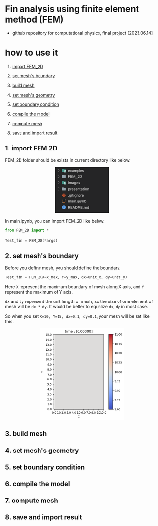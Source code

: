 
# Fin analysis using finite element method (FEM)
- github repository for computational physics, final project [2023.06.14]

# how to use it
1. [import FEM_2D](#1.-import-FEM-2D)

2. [set mesh's boundary](#2.-set-mesh's-boundary)

3. [build mesh](#3-build-mesh)

4. [set mesh's geometry](#4-set-meshs-geometry)

5. [set boundary condition](#5-set-boundary-condition)

6. [compile the model](#6-compile-the-model)

7. [compute mesh](#7-compute-mesh)

8. [save and import result](#8-save-and-import-result)

## 1. import FEM 2D

FEM_2D folder should be exists in current directory like below.

<p align="center">
    <img src="./images/import%20FEM_2d.png" style="height :150px" alt="Current file is main.ipynb" title="imoprt FEM 2D"/>
</p>

In main.ipynb, you can import FEM_2D like below.

```python
from FEM_2D import *

Test_fin = FEM_2D(*args)
```

## 2. set mesh's boundary

Before you define mesh, you should define the boundary.

```python
Test_fin = FEM_2(X=x_max, Y=y_max, dx=unit_x, dy=unit_y)
```

Here `X` represent the maximum boundary of mesh along X axis, and `Y` represent the maximum of Y axis.

`dx` and `dy` represent the unit length of mesh, so the size of one element of mesh will be `dx * dy`. It would be better to equalize `dx`, `dy` in most case.

So when you set `X=10, Y=15, dx=0.1, dy=0.1`, your mesh will be set like this.

<p align="center">
    <img src="./images/empty_mesh.png" style="height :300px" alt="X=10, Y=15, dx=0.1, dy=0.1" title="X=10, Y=15, dx=0.1, dy=0.1"/>
</p>



## 3. build mesh

## 4. set mesh's geometry

## 5. set boundary condition

## 6. compile the model

## 7. compute mesh

## 8. save and import result


